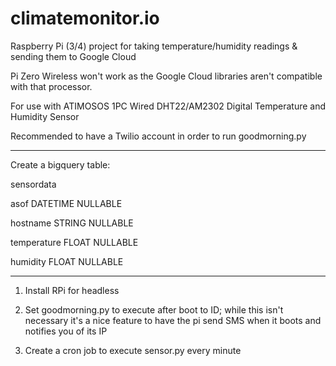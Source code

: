 # climatemonitor.io
Raspberry Pi (3/4) project for taking temperature/humidity readings &amp; sending them to Google Cloud


Pi Zero Wireless won't work as the Google Cloud libraries aren't compatible with that processor.

For use with ATIMOSOS 1PC Wired DHT22/AM2302 Digital Temperature and Humidity Sensor

Recommended to have a Twilio account in order to run goodmorning.py

-------------------------------------

Create a bigquery table:

sensordata

asof	DATETIME	NULLABLE			

hostname	STRING	NULLABLE			

temperature	FLOAT	NULLABLE			

humidity	FLOAT	NULLABLE	

-------------------------------------

1) Install RPi for headless

2) Set goodmorning.py to execute after boot to ID; while this isn't necessary it's a nice feature to have the pi send SMS when it boots and notifies you of its IP

3) Create a cron job to execute sensor.py every minute

